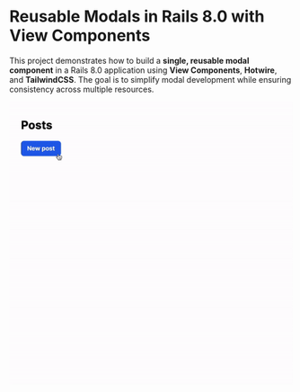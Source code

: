 # Reusable Modals in Rails 8.0 with View Components

This project demonstrates how to build a **single, reusable modal component** in a Rails 8.0 application using **View Components**, **Hotwire**, and **TailwindCSS**. The goal is to simplify modal development while ensuring consistency across multiple resources.

![modal](app/assets/images/TurboModal.gif)
